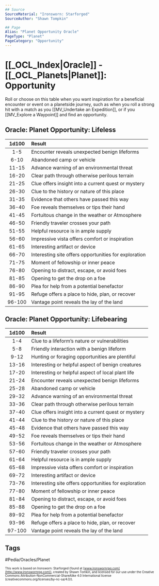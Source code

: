 ```yaml
---
## Source
SourceMaterial: "Ironsworn: Starforged"
SourceAuthor: "Shawn Tompkin"

## Page
Alias: "Planet Opportunity Oracle"
PageType: "Planet"
PageCategory: "Opportunity"
---
```

#  [[_OCL_Index|Oracle]] - [[_OCL_Planets|Planet]]: Opportunity
Roll or choose on this table when you want inspiration for a beneficial encounter or event on a planetside journey, such as when you roll a strong hit with a match as you [[MV_Undertake an Expedition]], or if you [[MV_Explore a Waypoint]] and find an opportunity.

## Oracle: Planet Opportunity: Lifeless
| 1d100 | Result |
|:----:|:-------|
| 1-5 | Encounter reveals unexpected benign lifeforms |
| 6-10 | Abandoned camp or vehicle |
| 11-15 | Advance warning of an environmental threat |
| 16-20 | Clear path through otherwise perilous terrain |
| 21-25 | Clue offers insight into a current quest or mystery |
| 26-30 | Clue to the history or nature of this place |
| 31-35 | Evidence that others have passed this way |
| 36-40 | Foe reveals themselves or tips their hand |
| 41-45 | Fortuitous change in the weather or Atmosphere |
| 46-50 | Friendly traveler crosses your path |
| 51-55 | Helpful resource is in ample supply |
| 56-60 | Impressive vista offers comfort or inspiration |
| 61-65 | Interesting artifact or device |
| 66-70 | Interesting site offers opportunities for exploration |
| 71-75 | Moment of fellowship or inner peace |
| 76-80 | Opening to distract, escape, or avoid foes |
| 81-85 | Opening to get the drop on a foe |
| 86-90 | Plea for help from a potential benefactor |
| 91-95 | Refuge offers a place to hide, plan, or recover |
| 96-100 | Vantage point reveals the lay of the land |

## Oracle: Planet Opportunity: Lifebearing
| 1d100 | Result |
|:----:|:-------|
| 1-4 | Clue to a lifeform’s nature or vulnerabilities |
| 5-8 | Friendly interaction with a benign lifeform |
| 9-12 | Hunting or foraging opportunities are plentiful |
| 13-16 | Interesting or helpful aspect of benign creatures |
| 17-20 | Interesting or helpful aspect of local plant life |
| 21-24 | Encounter reveals unexpected benign lifeforms |
| 25-28 | Abandoned camp or vehicle |
| 29-32 | Advance warning of an environmental threat |
| 33-36 | Clear path through otherwise perilous terrain |
| 37-40 | Clue offers insight into a current quest or mystery |
| 41-44 | Clue to the history or nature of this place |
| 45-48 | Evidence that others have passed this way |
| 49-52 | Foe reveals themselves or tips their hand |
| 53-56 | Fortuitous change in the weather or Atmosphere |
| 57-60 | Friendly traveler crosses your path |
| 61-64 | Helpful resource is in ample supply |
| 65-68 | Impressive vista offers comfort or inspiration |
| 69-72 | Interesting artifact or device |
| 73-76 | Interesting site offers opportunities for exploration |
| 77-80 | Moment of fellowship or inner peace |
| 81-84 | Opening to distract, escape, or avoid foes |
| 85-88 | Opening to get the drop on a foe |
| 89-92 | Plea for help from a potential benefactor |
| 93-96 | Refuge offers a place to hide, plan, or recover |
| 97-100 | Vantage point reveals the lay of the land |

## Tags
#Pedia/Oracles/Planet 

<font size=-2>This work is based on Ironsworn: Starforged (found at [www.ironswornrpg.com](http://www.ironswornrpg.com)), created by Shawn Tomkin, and licensed for our use under the Creative Commons Attribution-NonCommercial-ShareAlike 4.0 International license  (creativecommons.org/licenses/by-nc-sa/4.0/).</font>